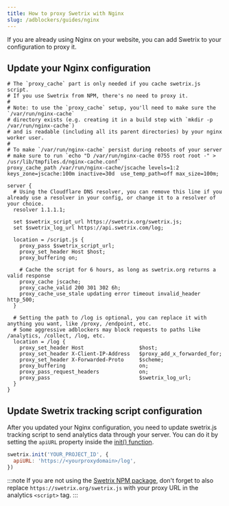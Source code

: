 ```yaml
---
title: How to proxy Swetrix with Nginx
slug: /adblockers/guides/nginx
---
```


If you are already using Nginx on your website, you can add Swetrix to your configuration to proxy it.

## Update your Nginx configuration
```
# The `proxy_cache` part is only needed if you cache swetrix.js script.
# If you use Swetrix from NPM, there's no need to proxy it.
#
# Note: to use the `proxy_cache` setup, you'll need to make sure the `/var/run/nginx-cache`
# directory exists (e.g. creating it in a build step with `mkdir -p /var/run/nginx-cache`)
# and is readable (including all its parent directories) by your nginx worker user.
#
# To make `/var/run/nginx-cache` persist during reboots of your server
# make sure to run `echo "D /var/run/nginx-cache 0755 root root -" > /usr/lib/tmpfiles.d/nginx-cache.conf`
proxy_cache_path /var/run/nginx-cache/jscache levels=1:2 keys_zone=jscache:100m inactive=30d  use_temp_path=off max_size=100m;

server {
  # Using the Cloudflare DNS resolver, you can remove this line if you already use a resolver in your config, or change it to a resolver of your choice.
  resolver 1.1.1.1;

  set $swetrix_script_url https://swetrix.org/swetrix.js;
  set $swetrix_log_url https://api.swetrix.com/log;

  location = /script.js {
    proxy_pass $swetrix_script_url;
    proxy_set_header Host $host;
    proxy_buffering on;

    # Cache the script for 6 hours, as long as swetrix.org returns a valid response
    proxy_cache jscache;
    proxy_cache_valid 200 301 302 6h;
    proxy_cache_use_stale updating error timeout invalid_header http_500;
  }

  # Setting the path to /log is optional, you can replace it with anything you want, like /proxy, /endpoint, etc.
  # Some aggressive adblockers may block requests to paths like /analytics, /collect, /log, etc.
  location = /log {
    proxy_set_header Host                  $host;
    proxy_set_header X-Client-IP-Address   $proxy_add_x_forwarded_for;
    proxy_set_header X-Forwarded-Proto     $scheme;
    proxy_buffering                        on;
    proxy_pass_request_headers             on;
    proxy_pass                             $swetrix_log_url;
  }
}
```

## Update Swetrix tracking script configuration
After you updated your Nginx configuration, you need to update swetrix.js tracking script to send analytics data through your server. You can do it by setting the `apiURL` property inside the [init() function](/swetrix-js-reference#init).

```javascript
swetrix.init('YOUR_PROJECT_ID', {
  apiURL: 'https://<yourproxydomain>/log',
})
```

:::note
If you are not using the [Swetrix NPM package](/install-script#install-swetrix-via-npm), don't forget to also replace `https://swetrix.org/swetrix.js` with your proxy URL in the analytics `<script>` tag.
:::
